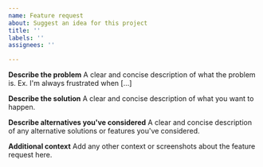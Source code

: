 ```yaml
---
name: Feature request
about: Suggest an idea for this project
title: ''
labels: ''
assignees: ''

---
```


**Describe the problem**
A clear and concise description of what the problem is. Ex. I'm always frustrated when [...]

**Describe the solution**
A clear and concise description of what you want to happen.

**Describe alternatives you've considered**
A clear and concise description of any alternative solutions or features you've considered.

**Additional context**
Add any other context or screenshots about the feature request here.
